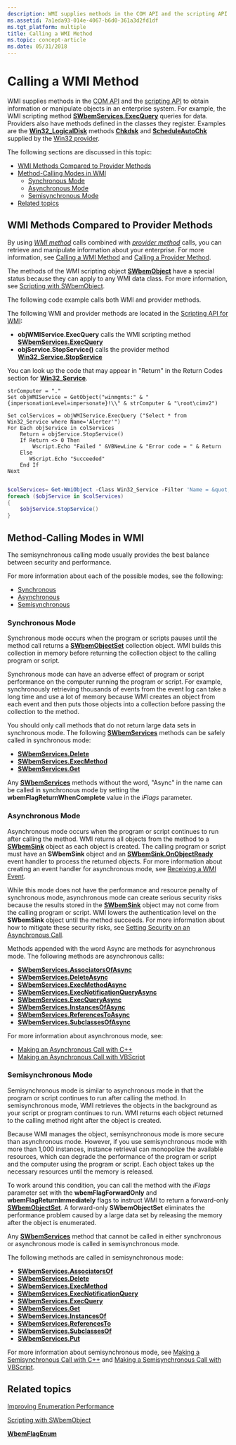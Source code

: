 ```yaml
---
description: WMI supplies methods in the COM API and the scripting API to obtain information or manipulate objects in an enterprise system.
ms.assetid: 7a1eda93-014e-4067-b6d0-361a3d2fd1df
ms.tgt_platform: multiple
title: Calling a WMI Method
ms.topic: concept-article
ms.date: 05/31/2018
---
```


# Calling a WMI Method

WMI supplies methods in the [COM API](com-api-for-wmi.md) and the [scripting API](scripting-api-for-wmi.md) to obtain information or manipulate objects in an enterprise system. For example, the WMI scripting method [**SWbemServices.ExecQuery**](swbemservices-execquery.md) queries for data. Providers also have methods defined in the classes they register. Examples are the [**Win32\_LogicalDisk**](/windows/desktop/CIMWin32Prov/win32-logicaldisk) methods [**Chkdsk**](/windows/desktop/CIMWin32Prov/chkdsk-method-in-class-win32-logicaldisk) and [**ScheduleAutoChk**](/windows/desktop/CIMWin32Prov/scheduleautochk-method-in-class-win32-logicaldisk) supplied by the [Win32 provider](/windows/desktop/CIMWin32Prov/win32-provider).

The following sections are discussed in this topic:

-   [WMI Methods Compared to Provider Methods](#wmi-methods-compared-to-provider-methods)
-   [Method-Calling Modes in WMI](#method-calling-modes-in-wmi)
    -   [Synchronous Mode](#synchronous-mode)
    -   [Asynchronous Mode](#asynchronous-mode)
    -   [Semisynchronous Mode](#semisynchronous-mode)
-   [Related topics](#related-topics)

## WMI Methods Compared to Provider Methods

By using [*WMI method*](gloss-w.md) calls combined with [*provider method*](gloss-p.md) calls, you can retrieve and manipulate information about your enterprise. For more information, see [Calling a WMI Method](calling-a-wmi-method.md) and [Calling a Provider Method](calling-a-provider-method.md).

The methods of the WMI scripting object [**SWbemObject**](swbemobject.md) have a special status because they can apply to any WMI data class. For more information, see [Scripting with SWbemObject](scripting-with-swbemobject.md).

The following code example calls both WMI and provider methods.

The following WMI and provider methods are located in the [Scripting API for WMI](scripting-api-for-wmi.md):

-   **objWMIService.ExecQuery** calls the WMI scripting method [**SWbemServices.ExecQuery**](/windows/desktop/api/WbemCli/nf-wbemcli-iwbemservices-execquery)
-   **objService.StopService()** calls the provider method [**Win32\_Service.StopService**](/windows/desktop/CIMWin32Prov/stopservice-method-in-class-win32-service)

You can look up the code that may appear in "Return" in the Return Codes section for [**Win32\_Service**](/windows/desktop/CIMWin32Prov/win32-service).


```VB
strComputer = "."
Set objWMIService = GetObject("winmgmts:" & "{impersonationLevel=impersonate}!\\" & strComputer & "\root\cimv2")

Set colServices = objWMIService.ExecQuery ("Select * from Win32_Service where Name='Alerter'")
For Each objService in colServices
    Return = objService.StopService()
    If Return <> 0 Then
        Wscript.Echo "Failed " &VBNewLine & "Error code = " & Return 
    Else
       WScript.Echo "Succeeded"
    End If
Next
```


```PowerShell

$colServices= Get-WmiObject -Class Win32_Service -Filter 'Name = &quot;Alerter&quot;'
foreach ($objService in $colServices)
{
    $objService.StopService()
}
```





## Method-Calling Modes in WMI

The semisynchronous calling mode usually provides the best balance between security and performance.

For more information about each of the possible modes, see the following:

-   [Synchronous](#synchronous-mode)
-   [Asynchronous](#asynchronous-mode)
-   [Semisynchronous](#semisynchronous-mode)

### Synchronous Mode

Synchronous mode occurs when the program or scripts pauses until the method call returns a [**SWbemObjectSet**](swbemobjectset.md) collection object. WMI builds this collection in memory before returning the collection object to the calling program or script.

Synchronous mode can have an adverse effect of program or script performance on the computer running the program or script. For example, synchronously retrieving thousands of events from the event log can take a long time and use a lot of memory because WMI creates an object from each event and then puts those objects into a collection before passing the collection to the method.

You should only call methods that do not return large data sets in synchronous mode. The following [**SWbemServices**](swbemservices.md) methods can be safely called in synchronous mode:

-   [**SWbemServices.Delete**](swbemservices-delete.md)
-   [**SWbemServices.ExecMethod**](swbemservices-execmethod.md)
-   [**SWbemServices.Get**](swbemservices-get.md)

Any [**SWbemServices**](swbemservices.md) methods without the word, "Async" in the name can be called in synchronous mode by setting the **wbemFlagReturnWhenComplete** value in the *iFlags* parameter.

### Asynchronous Mode

Asynchronous mode occurs when the program or script continues to run after calling the method. WMI returns all objects from the method to a [**SWbemSink**](swbemsink.md) object as each object is created. The calling program or script must have an **SWbemSink** object and an [**SWbemSink.OnObjectReady**](swbemsink-onobjectready.md) event handler to process the returned objects. For more information about creating an event handler for asynchronous mode, see [Receiving a WMI Event](receiving-a-wmi-event.md).

While this mode does not have the performance and resource penalty of synchronous mode, asynchronous mode can create serious security risks because the results stored in the [**SWbemSink**](swbemsink.md) object may not come from the calling program or script. WMI lowers the authentication level on the **SWbemSink** object until the method succeeds. For more information about how to mitigate these security risks, see [Setting Security on an Asynchronous Call](setting-security-on-an-asynchronous-call.md).

Methods appended with the word Async are methods for asynchronous mode. The following methods are asynchronous calls:

-   [**SWbemServices.AssociatorsOfAsync**](swbemservices-associatorsofasync.md)
-   [**SWbemServices.DeleteAsync**](swbemservices-deleteasync.md)
-   [**SWbemServices.ExecMethodAsync**](swbemservices-execmethodasync.md)
-   [**SWbemServices.ExecNotificationQueryAsync**](swbemservices-execnotificationqueryasync.md)
-   [**SWbemServices.ExecQueryAsync**](swbemservices-execqueryasync.md)
-   [**SWbemServices.InstancesOfAsync**](swbemservices-instancesofasync.md)
-   [**SWbemServices.ReferencesToAsync**](swbemservices-referencesto.md)
-   [**SWbemServices.SubclassesOfAsync**](swbemservices-subclassesofasync.md)

For more information about asynchronous mode, see:

-   [Making an Asynchronous Call with C++](making-an-asynchronous-call-with-c--.md)
-   [Making an Asynchronous Call with VBScript](making-an-asynchronous-call-with-vbscript.md)

### Semisynchronous Mode

Semisynchronous mode is similar to asynchronous mode in that the program or script continues to run after calling the method. In semisynchronous mode, WMI retrieves the objects in the background as your script or program continues to run. WMI returns each object returned to the calling method right after the object is created.

Because WMI manages the object, semisynchronous mode is more secure than asynchronous mode. However, if you use semisynchronous mode with more than 1,000 instances, instance retrieval can monopolize the available resources, which can degrade the performance of the program or script and the computer using the program or script. Each object takes up the necessary resources until the memory is released.

To work around this condition, you can call the method with the *iFlags* parameter set with the **wbemFlagForwardOnly** and **wbemFlagReturnImmediately** flags to instruct WMI to return a forward-only [**SWbemObjectSet**](swbemobjectset.md). A forward-only **SWbemObjectSet** eliminates the performance problem caused by a large data set by releasing the memory after the object is enumerated.

Any [**SWbemServices**](swbemservices.md) method that cannot be called in either synchronous or asynchronous mode is called in semisynchronous mode.

The following methods are called in semisynchronous mode:

-   [**SWbemServices.AssociatorsOf**](swbemservices-associatorsof.md)
-   [**SWbemServices.Delete**](swbemservices-delete.md)
-   [**SWbemServices.ExecMethod**](swbemservices-execmethod.md)
-   [**SWbemServices.ExecNotificationQuery**](swbemservices-execnotificationquery.md)
-   [**SWbemServices.ExecQuery**](swbemservices-execquery.md)
-   [**SWbemServices.Get**](swbemservices-get.md)
-   [**SWbemServices.InstancesOf**](swbemservices-instancesof.md)
-   [**SWbemServices.ReferencesTo**](swbemservices-referencesto.md)
-   [**SWbemServices.SubclassesOf**](swbemservices-subclassesof.md)
-   [**SWbemServices.Put**](swbemservicesex-put.md)

For more information about semisynchronous mode, see [Making a Semisynchronous Call with C++](making-a-semisynchronous-call-with-c--.md) and [Making a Semisynchronous Call with VBScript](making-a-semisynchronous-call-with-vbscript.md).

## Related topics

<dl> <dt>

[Improving Enumeration Performance](improving-enumeration-performance.md)
</dt> <dt>

[Scripting with SWbemObject](scripting-with-swbemobject.md)
</dt> <dt>

[**WbemFlagEnum**](/windows/desktop/api/Wbemdisp/ne-wbemdisp-wbemflagenum)
</dt> </dl>

 

 
